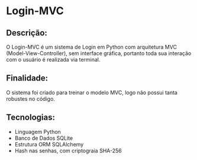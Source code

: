 # Login-MVC

## Descrição:
O Login-MVC é um sistema de Login em Python com arquitetura MVC (Model-View-Controller), sem interface gráfica, portanto toda sua interação com o usuário é realizada via terminal.

## Finalidade:
O sistema foi criado para treinar o modelo MVC, logo não possui tanta robustes no código.

## Tecnologias:
- Linguagem Python
- Banco de Dados SQLite
- Estrutura ORM SQLAlchemy
- Hash nas senhas, com criptograia SHA-256
